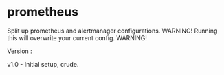 # prometheus
Split up prometheus and alertmanager configurations.
WARNING! Running this will overwrite your current config. WARNING!

Version : 

v1.0    - Initial setup, crude.